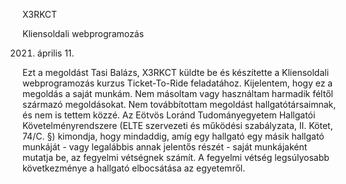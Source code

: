 X3RKCT

Kliensoldali webprogramozás

2021. április 11.

Ezt a megoldást Tasi Balázs, X3RKCT küldte be és készítette a Kliensoldali webprogramozás kurzus Ticket-To-Ride feladatához.
Kijelentem, hogy ez a megoldás a saját munkám.
Nem másoltam vagy használtam harmadik féltől származó megoldásokat.
Nem továbbítottam megoldást hallgatótársaimnak, és nem is tettem közzé.
Az Eötvös Loránd Tudományegyetem Hallgatói Követelményrendszere (ELTE szervezeti és működési szabályzata, II. Kötet, 74/C. §) kimondja,
hogy mindaddig, amíg egy hallgató egy másik hallgató munkáját - vagy legalábbis annak jelentős részét - saját munkájaként mutatja be,
az fegyelmi vétségnek számít. A fegyelmi vétség legsúlyosabb következménye a hallgató elbocsátása az egyetemről.
